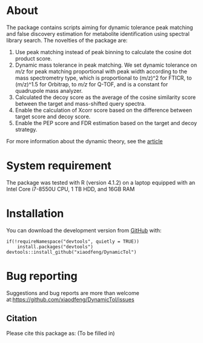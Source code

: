 # About
The package contains scripts aiming for dynamic tolerance peak matching and false discovery estimation for metabolite identification using spectral library search. The novelties of the package are:

1. Use peak matching instead of peak binning to calculate the cosine dot product score.
2. Dynamic mass tolerance in peak matching. We set dynamic tolerance on *m/z* for peak matching proportional with peak width according to the mass spectrometry type, which is proportional to (m/z)^2  for FTICR, to (m/z)^1.5 for Orbitrap, to *m/z* for Q-TOF, and is a constant for quadrupole mass analyzer.
3. Calculated the decoy score as the average of the cosine similarity score between the target and mass-shifted query spectra. 
4. Enable the calculation of Xcorr score based on the difference between target score and decoy score.
5. Enable the PEP score and FDR estimation based on the target and decoy strategy.

For more information about the dynamic theory, see the [article](https://www.sciencedirect.com/science/article/pii/S0003267021005006?via%3Dihub)

# System requirement

The package was tested with R (version 4.1.2) on a laptop equipped with an Intel Core i7-8550U CPU, 1 TB HDD, and 16GB RAM

# Installation

You can download the development version from [GitHub](https://github.com/xiaodfeng/DynamicTol) with:

```
if(!requireNamespace("devtools", quietly = TRUE))
    install.packages("devtools")
devtools::install_github("xiaodfeng/DynamicTol")
```

# Bug reporting

Suggestions and bug reports are more than welcome at:<https://github.com/xiaodfeng/DynamicTol/issues>

## Citation

Please cite this package as: (To be filled in)


